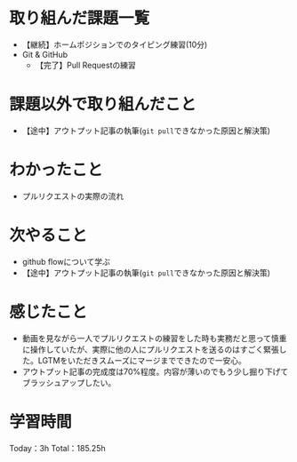 # 取り組んだ課題一覧
- 【継続】ホームポジションでのタイピング練習(10分)
- Git & GitHub
    - 【完了】Pull Requestの練習

# 課題以外で取り組んだこと
- 【途中】アウトプット記事の執筆(`git pull`できなかった原因と解決策)

# わかったこと
- プルリクエストの実際の流れ

# 次やること
- github flowについて学ぶ
- 【途中】アウトプット記事の執筆(`git pull`できなかった原因と解決策)

# 感じたこと
- 動画を見ながら一人でプルリクエストの練習をした時も実務だと思って慎重に操作していたが、実際に他の人にプルリクエストを送るのはすごく緊張した。LGTMをいただきスムーズにマージまでできたので一安心。
- アウトプット記事の完成度は70%程度。内容が薄いのでもう少し掘り下げてブラッシュアップしたい。

# 学習時間
Today：3h Total：185.25h